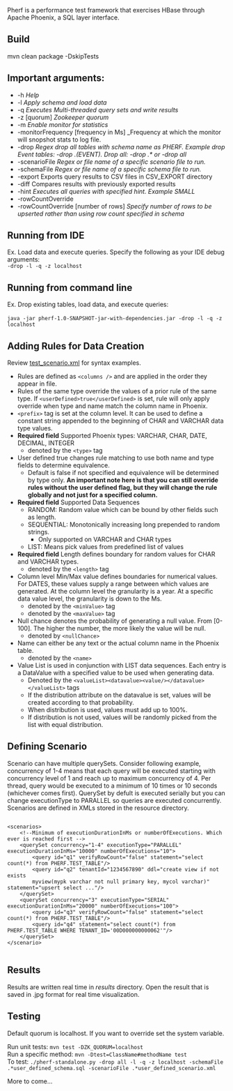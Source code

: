 Pherf is a performance test framework that exercises HBase through Apache Phoenix, a SQL layer interface.

## Build 
mvn clean package -DskipTests

## Important arguments:

- -h _Help_ <br />
- -l _Apply schema and load data_<br/>
- -q _Executes Multi-threaded query sets and write results_<br/>
- -z [quorum] _Zookeeper quorum_</br>
- -m _Enable monitor for statistics_<br/>
- -monitorFrequency [frequency in Ms] _Frequency at which the monitor will snopshot stats to log file. <br/>
- -drop _Regex drop all tables with schema name as PHERF. Example drop Event tables: -drop .*(EVENT).* Drop all: -drop .* or -drop all_<br/>
- -scenarioFile _Regex or file name of a specific scenario file to run._ <br />
- -schemaFile _Regex or file name of a specific schema file to run._ <br />
- -export Exports query results to CSV files in CSV_EXPORT directory <br />
- -diff Compares results with previously exported results <br />
- -hint _Executes all queries with specified hint. Example SMALL_ <br />
- -rowCountOverride
- -rowCountOverride [number of rows] _Specify number of rows to be upserted rather than using row count specified in schema_ </br>

## Running from IDE
Ex. Load data and execute queries. Specify the following as your IDE debug arguments:<br/> 
`-drop -l -q -z localhost`

## Running from command line
Ex. Drop existing tables, load data, and execute queries:<br/>  
`java -jar pherf-1.0-SNAPSHOT-jar-with-dependencies.jar -drop -l -q -z localhost`

## Adding Rules for Data Creation
Review [test_scenario.xml](/src/test/resources/scenario/test_scenario.xml) 
for syntax examples.<br />

* Rules are defined as `<columns />` and are applied in the order they appear in file.
* Rules of the same type override the values of a prior rule of the same type. If `<userDefined>true</userDefined>` is 
set, rule will only
apply override when type and name match the column name in Phoenix.
* `<prefix>` tag is set at the column level. It can be used to define a constant string appended to the beginning of 
CHAR and VARCHAR data type values. 
* **Required field** Supported Phoenix types: VARCHAR, CHAR, DATE, DECIMAL, INTEGER
    * denoted by the `<type>` tag
* User defined true changes rule matching to use both name and type fields to determine equivalence.
    * Default is false if not specified and equivalence will be determined by type only. **An important note here is that you can still override rules without the user defined flag, but they will change the rule globally and not just for a specified column.**
* **Required field** Supported Data Sequences
    * RANDOM:       Random value which can be bound by other fields such as length.
    * SEQUENTIAL:   Monotonically increasing long prepended to random strings.
        * Only supported on VARCHAR and CHAR types
    * LIST:         Means pick values from predefined list of values
* **Required field** Length defines boundary for random values for CHAR and VARCHAR types.
    * denoted by the `<length>` tag
* Column level Min/Max value defines boundaries for numerical values. For DATES, these values supply a range between 
which values are generated. At the column level the granularity is a year. At a specific data value level, the 
granularity is down to the Ms.
    * denoted by the `<minValue>` tag
    * denoted by the `<maxValue>` tag
* Null chance denotes the probability of generating a null value. From \[0-100\]. The higher the number, the more likely
the value will be null.
    * denoted by `<nullChance>`
* Name can either be any text or the actual column name in the Phoenix table.
    * denoted by the `<name>`
* Value List is used in conjunction with LIST data sequences. Each entry is a DataValue with a specified value to be 
used when generating data. 
    * Denoted by the `<valueList><datavalue><value/></datavalue></valueList>` tags
    * If the distribution attribute on the datavalue is set, values will be created according to
that probability. 
    * When distribution is used, values must add up to 100%. 
    * If distribution is not used, values will be randomly picked from the list with equal distribution.

## Defining Scenario
Scenario can have multiple querySets. Consider following example, concurrency of 1-4 means that each query will be 
executed starting with concurrency level of 1 and reach up to maximum concurrency of 4. Per thread, query would be 
executed to a minimum of 10 times or 10 seconds (whichever comes first). QuerySet by defult is executed serially but you
 can change executionType to PARALLEL so queries are executed concurrently. Scenarios are defined in XMLs stored 
 in the resource directory.

```

<scenarios>
    <!--Minimum of executionDurationInMs or numberOfExecutions. Which ever is reached first -->
    <querySet concurrency="1-4" executionType="PARALLEL" executionDurationInMs="10000" numberOfExecutions="10">
        <query id="q1" verifyRowCount="false" statement="select count(*) from PHERF.TEST_TABLE"/>
        <query id="q2" tenantId="1234567890" ddl="create view if not exists 
        myview(mypk varchar not null primary key, mycol varchar)" statement="upsert select ..."/>
    </querySet>
    <querySet concurrency="3" executionType="SERIAL" executionDurationInMs="20000" numberOfExecutions="100">
        <query id="q3" verifyRowCount="false" statement="select count(*) from PHERF.TEST_TABLE"/>
        <query id="q4" statement="select count(*) from PHERF.TEST_TABLE WHERE TENANT_ID='00D000000000062'"/>
    </querySet>
</scenario>
        
```

## Results
Results are written real time in _results_ directory. Open the result that is saved in .jpg format for real time 
visualization.

## Testing
Default quorum is localhost. If you want to override set the system variable.

Run unit tests: `mvn test -DZK_QUORUM=localhost`<br />
Run a specific method: `mvn -Dtest=ClassName#methodName test` <br />
To test: `./pherf-standalone.py -drop all -l -q -z localhost -schemaFile .*user_defined_schema.sql -scenarioFile .*user_defined_scenario.xml`

More to come...
